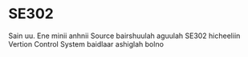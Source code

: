 # SE302

Sain uu. Ene minii anhnii Source bairshuulah aguulah
SE302 hicheeliin Vertion Control System baidlaar ashiglah bolno
